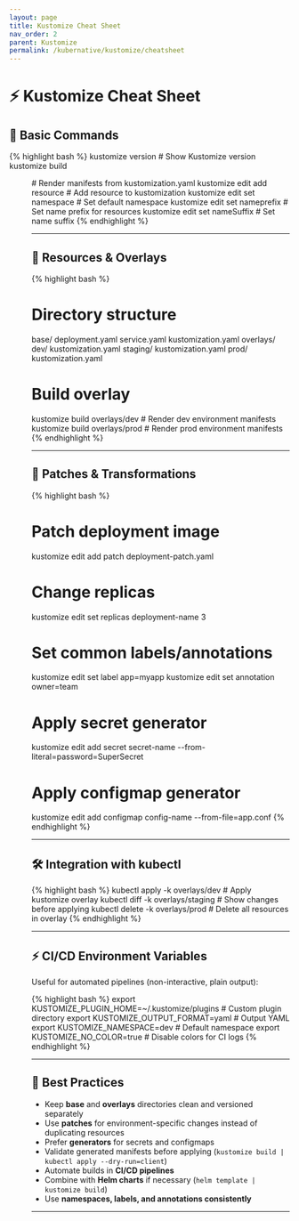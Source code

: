 ```yaml
---
layout: page
title: Kustomize Cheat Sheet
nav_order: 2
parent: Kustomize
permalink: /kubernative/kustomize/cheatsheet
---
```



# ⚡ Kustomize Cheat Sheet

## 🚀 Basic Commands

{% highlight bash %}
kustomize version                     # Show Kustomize version
kustomize build <dir>                 # Render manifests from kustomization.yaml
kustomize edit add resource <file>    # Add resource to kustomization
kustomize edit set namespace <ns>     # Set default namespace
kustomize edit set nameprefix <prefix> # Set name prefix for resources
kustomize edit set nameSuffix <suffix> # Set name suffix
{% endhighlight %}

---

## 📂 Resources & Overlays

{% highlight bash %}
# Directory structure
base/
  deployment.yaml
  service.yaml
  kustomization.yaml
overlays/
  dev/
    kustomization.yaml
  staging/
    kustomization.yaml
  prod/
    kustomization.yaml

# Build overlay
kustomize build overlays/dev         # Render dev environment manifests
kustomize build overlays/prod        # Render prod environment manifests
{% endhighlight %}

---

## 🔄 Patches & Transformations

{% highlight bash %}
# Patch deployment image
kustomize edit add patch deployment-patch.yaml

# Change replicas
kustomize edit set replicas deployment-name 3

# Set common labels/annotations
kustomize edit set label app=myapp
kustomize edit set annotation owner=team

# Apply secret generator
kustomize edit add secret secret-name --from-literal=password=SuperSecret

# Apply configmap generator
kustomize edit add configmap config-name --from-file=app.conf
{% endhighlight %}

---

## 🛠️ Integration with kubectl

{% highlight bash %}
kubectl apply -k overlays/dev         # Apply kustomize overlay
kubectl diff -k overlays/staging      # Show changes before applying
kubectl delete -k overlays/prod       # Delete all resources in overlay
{% endhighlight %}

---

## ⚡ CI/CD Environment Variables

Useful for automated pipelines (non-interactive, plain output):

{% highlight bash %}
export KUSTOMIZE_PLUGIN_HOME=~/.kustomize/plugins  # Custom plugin directory
export KUSTOMIZE_OUTPUT_FORMAT=yaml                # Output YAML
export KUSTOMIZE_NAMESPACE=dev                     # Default namespace
export KUSTOMIZE_NO_COLOR=true                     # Disable colors for CI logs
{% endhighlight %}

---

## 📝 Best Practices

- Keep **base** and **overlays** directories clean and versioned separately  
- Use **patches** for environment-specific changes instead of duplicating resources  
- Prefer **generators** for secrets and configmaps  
- Validate generated manifests before applying (`kustomize build | kubectl apply --dry-run=client`)  
- Automate builds in **CI/CD pipelines**  
- Combine with **Helm charts** if necessary (`helm template | kustomize build`)  
- Use **namespaces, labels, and annotations consistently**  

---
